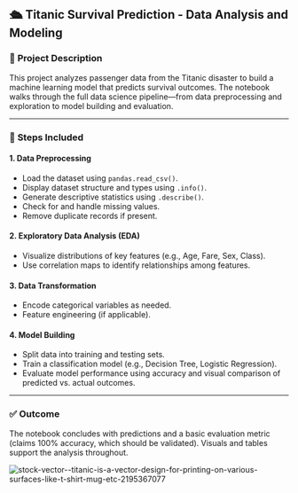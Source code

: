 ## 🛳 Titanic Survival Prediction - Data Analysis and Modeling

### 📌 **Project Description**

This project analyzes passenger data from the Titanic disaster to build a machine learning model that predicts survival outcomes. The notebook walks through the full data science pipeline—from data preprocessing and exploration to model building and evaluation.

---

### 📂 **Steps Included**

#### 1. **Data Preprocessing**

* Load the dataset using `pandas.read_csv()`.
* Display dataset structure and types using `.info()`.
* Generate descriptive statistics using `.describe()`.
* Check for and handle missing values.
* Remove duplicate records if present.

#### 2. **Exploratory Data Analysis (EDA)**

* Visualize distributions of key features (e.g., Age, Fare, Sex, Class).
* Use correlation maps to identify relationships among features.

#### 3. **Data Transformation**

* Encode categorical variables as needed.
* Feature engineering (if applicable).

#### 4. **Model Building**

* Split data into training and testing sets.
* Train a classification model (e.g., Decision Tree, Logistic Regression).
* Evaluate model performance using accuracy and visual comparison of predicted vs. actual outcomes.

---

### ✅ **Outcome**

The notebook concludes with predictions and a basic evaluation metric (claims 100% accuracy, which should be validated). Visuals and tables support the analysis throughout.

![stock-vector--titanic-is-a-vector-design-for-printing-on-various-surfaces-like-t-shirt-mug-etc-2195367077](https://github.com/user-attachments/assets/d27c2d3f-8ee6-40d4-9a3f-2d54004168a5)

